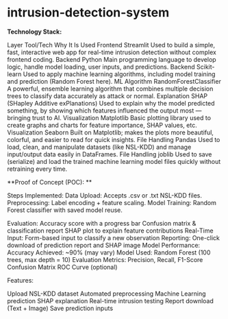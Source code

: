 # intrusion-detection-system
 

**Technology Stack:**

Layer Tool/Tech Why It Is Used Frontend Streamlit Used to build a simple, fast, interactive web app for real-time intrusion detection without complex frontend coding. Backend Python Main programming language to develop logic, handle model loading, user inputs, and predictions. Backend Scikit-learn Used to apply machine learning algorithms, including model training and prediction (Random Forest here). ML Algorithm RandomForestClassifier A powerful, ensemble learning algorithm that combines multiple decision trees to classify data accurately as attack or normal. Explanation SHAP (SHapley Additive exPlanations) Used to explain why the model predicted something, by showing which features influenced the output most — bringing trust to AI. Visualization Matplotlib Basic plotting library used to create graphs and charts for feature importance, SHAP values, etc. Visualization Seaborn Built on Matplotlib; makes the plots more beautiful, colorful, and easier to read for quick insights. File Handling Pandas Used to load, clean, and manipulate datasets (like NSL-KDD) and manage input/output data easily in DataFrames. File Handling joblib Used to save (serialize) and load the trained machine learning model files quickly without retraining every time.

**Proof of Concept (POC): **

Steps Implemented: 
Data Upload: Accepts .csv or .txt NSL-KDD files. 
Preprocessing: Label encoding + feature scaling. 
Model Training: Random Forest classifier with saved model reuse. 

Evaluation: 
Accuracy score with a progress bar 
Confusion matrix & classification report 
SHAP plot to explain feature contributions 
Real-Time Input: Form-based input to classify a new observation 
Reporting: One-click download of prediction report and SHAP image 
Model Performance: 
Accuracy Achieved: ~90% (may vary) 
Model Used: Random Forest (100 trees, max depth = 10) 
Evaluation Metrics: 
Precision, Recall, F1-Score 
Confusion Matrix 
ROC Curve (optional) 

 

 Features: 

Upload NSL-KDD dataset 
Automated preprocessing 
Machine Learning prediction 
SHAP explanation 
Real-time intrusion testing 
Report download (Text + Image) 
Save prediction inputs 

 

 

 
